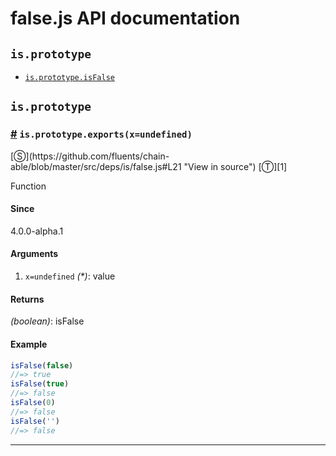 # false.js API documentation

<!-- div class="toc-container" -->

<!-- div -->

## `is.prototype`
* <a href="#is-prototype-isFalse">`is.prototype.isFalse`</a>

<!-- /div -->

<!-- /div -->

<!-- div class="doc-container" -->

<!-- div -->

## `is.prototype`

<!-- div -->

<h3 id="is-prototype-isFalse"><a href="#is-prototype-isFalse">#</a>&nbsp;<code>is.prototype.exports(x=undefined)</code></h3>
[&#x24C8;](https://github.com/fluents/chain-able/blob/master/src/deps/is/false.js#L21 "View in source") [&#x24C9;][1]

Function

#### Since
4.0.0-alpha.1

#### Arguments
1. `x=undefined` *(&#42;)*: value

#### Returns
*(boolean)*: isFalse

#### Example
```js
isFalse(false)
//=> true
isFalse(true)
//=> false
isFalse(0)
//=> false
isFalse('')
//=> false

```
---

<!-- /div -->

<!-- /div -->

<!-- /div -->

 [1]: #is.prototype "Jump back to the TOC."
